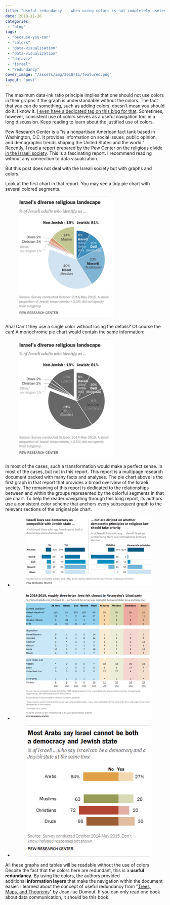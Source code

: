 ```yaml
---
title: "Useful redundancy -- when using colors is not completely useless"
date: 2018-11-26
categories: 
 - "blog"
tags: 
 - "because-you-can"
 - "colors"
 - "data-visualisation"
 - "data-visualization"
 - "dataviz"
 - "israel"
 - "redundancy"
cover_image: "/assets/img/2018/11/featured.png"
layout: "post"
---
```


The maximum data-ink ratio principle implies that one should not use colors in their graphs if the graph is understandable without the colors. The fact that you can do something, such as adding colors, doesn't mean you should do it. I know it. [I even have a dedicated tag on this blog for that](https://gorelik.net/tag/because-you-can/). Sometimes, however, consistent use of colors serves as a useful navigation tool in a long discussion. Keep reading to learn about the justified use of colors.


Pew Research Center is a "is a nonpartisan American fact tank based in Washington, D.C. It provides information on social issues, public opinion, and demographic trends shaping the United States and the world." Recently, I read a report prepared by the Pew Center on the [religious divide in the Israeli society](http://www.pewforum.org/2016/03/08/israels-religiously-divided-society/). This is a fascinating report. I recommend reading without any connection to data visualization.


But this post does not deal with the Isreali society but with graphs and colors.


Look at the first chart in that report. You may see a tidy pie chart with several colored segments. 

<!-- wp:image {"id":2333,"align":"center","width":300,"height":387} -->
<div class="wp-block-image"><figure class="aligncenter is-resized"><img src="/assets/img/2018/11/screen-shot-2018-11-26-at-10-49-51.png" alt="Pie chart: Religious composition of Israeli society. The chart uses several colored segments" class="wp-image-2333" width="300" height="387"></figure></div>


<!-- /wp:image -->

<!-- wp:paragraph -->
Aha! Can't they use a single color without losing the details? Of course the can! A monochrome pie chart would contain the same information:


<!-- /wp:paragraph -->

<!-- wp:image {"id":2337,"align":"center","width":300,"height":377} -->
<div class="wp-block-image"><figure class="aligncenter is-resized"><img src="/assets/img/2018/11/screen-shot-2018-11-26-at-10-49-512.png" alt="Pie chart: Religious composition of Israeli society. The chart uses monochrome segments" class="wp-image-2337" width="300" height="377"></figure></div>


<!-- /wp:image -->

<!-- wp:paragraph -->
In most of the cases, such a transformation would make a perfect sense. In most of the cases, but not in this report. This report is a multipage research document packed with many facts and analyses. The pie chart above is the first graph in that report that provides a broad overview of the Israeli society. The remaining of this report is dedicated to the relationships between and within the groups represented by the colorful segments in that pie chart. To help the reader navigating through this long report, its authors use a consistent color scheme that anchors every subsequent graph to the relevant sections of the original pie chart.


<!-- /wp:paragraph -->

<!-- wp:gallery {"columns":4} -->
* <figure><img src="/assets/img/2018/11/screen-shot-2018-11-26-at-11-06-30.png" alt="" data-id="2339" data-link="http://gorelik.net/screen-shot-2018-11-26-at-11-06-30/" class="wp-image-2339"></figure>

* <figure><img src="/assets/img/2018/11/screen-shot-2018-11-26-at-11-07-44.png" alt="" data-id="2340" data-link="http://gorelik.net/screen-shot-2018-11-26-at-11-07-44/" class="wp-image-2340"></figure>

* <figure><img src="/assets/img/2018/11/screen-shot-2018-11-26-at-11-06-53.png" alt="" data-id="2342" data-link="http://gorelik.net/screen-shot-2018-11-26-at-11-06-53/" class="wp-image-2342"></figure>


<!-- /wp:gallery -->

<!-- wp:paragraph -->
All these graphs and tables will be readable without the use of colors. Despite the fact that the colors here are redundant, this is a **useful redundancy**. By using the colors, the authors provided additional **information layers** that make the navigation within the document easier. I learned about the concept of useful redundancy from "[Trees, Maps, and Theorems](http://www.treesmapsandtheorems.com/)" by Jean-luc Dumout. If you can only read one book about data communication, it should be this book.


<!-- /wp:paragraph -->
